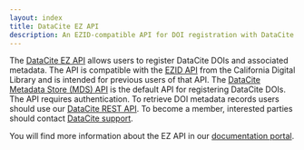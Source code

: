 ```yaml
---
layout: index
title: DataCite EZ API
description: An EZID-compatible API for DOI registration with DataCite.
---
```


The [DataCite EZ API](https://support.datacite.org/v1.1/reference#ez-api) allows users to register DataCite DOIs and associated metadata. The API is compatible with the [EZID API](https://ezid.cdlib.org/doc/apidoc.html) from the California Digital Library and is intended for previous users of that API. The [DataCite Metadata Store (MDS) API](https://support.datacite.org/v1.1/docs/mds-2) is the default API for registering DataCite DOIs. The API requires authentication. To retrieve DOI metadata records users should use our [DataCite REST API](api.datacite.org). To become a member, interested parties should contact [DataCite support](mailto:support@datacite.org).  

You will find more information about the EZ API in our [documentation portal](https://support.datacite.org/docs/datacite-ez-api-guide).
